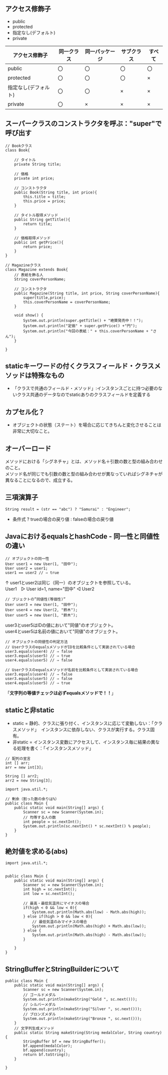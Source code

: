 ## アクセス修飾子
- public
- protected
- 指定なし(デフォルト)
- private

|アクセス修飾子|同一クラス|同一パッケージ|サブクラス|すべて
----|----|----|----|----|
public|〇|〇|〇|〇
protected|〇|〇|〇|×
指定なし(デフォルト)|〇|〇|×|×
private|〇|×|×|×

## スーパークラスのコンストラクタを呼ぶ："super"で呼び出す
```
// Bookクラス
class Book{

    // タイトル
    private String title;

    // 価格
    private int price;

    // コンストラクタ
    public Book(String title, int price){
        this.title = title;
        this.price = price;
    }

    // タイトル取得メソッド
    public String getTitle(){
        return title;
    }

    // 価格取得メソッド
    public int getPrice(){
        return price;
    }
}

// Magazineクラス
class Magazine extends Book{
	// 表紙を飾る人
	String coverPersonName;

	// コンストラクタ
	public Magazine(String title, int price, String coverPersonName){
		super(title,price);
		this.coverPersonName = coverPersonName;
	}

	void show() {
		System.out.println(super.getTitle() + "絶賛発売中！！");
		System.out.println("定価" + super.getPrice() +"円");
		System.out.println("今回の表紙：" + this.coverPersonName + "さん");
	}

}

```

## staticキーワードの付くクラスフィールド・クラスメソッドは特殊なもの
- 「クラスで共通のフィールド・メソッド」:インスタンスごとに持つ必要のないクラス共通のデータなのでstaticありのクラスフィールドを定義する

## カプセル化？
- オブジェクトの状態（ステート）を場合に応じてきちんと変化させることは非常に大切なこと。

## オーバーロード
メソッドにおける「シグネチャ」とは、メソッド名＋引数の数と型の組み合わせのこと。  
メソッド名が同じでも引数の数と型の組み合わせが異なっていればシグネチャが異なることになるので、成立する。

## 三項演算子
```String result = (str == "abc") ? "Samurai" : "Engineer";```
- 条件式 ? trueの場合の戻り値 : falseの場合の戻り値

## JavaにおけるequalsとhashCode - 同一性と同値性の違い
```
// オブジェクトの同一性
User user1 = new User(1, "田中");
User user2 = user1;
user1 == user2 // ⇒ true
```
↑ user1とuser2は同じ（同一）のオブジェクトを参照している。  
User1　▷ User id=1, name="田中" ◁ User2  
```
// ブジェクトの”同値性(等価性)”
User user3 = new User(1, "田中");
User user4 = new User(2, "鈴木");
User user5 = new User(1, "鈴木");
```
user3とuser5はIDの値において"同値"のオブジェクト。  
user4とuser5は名前の値において"同値"のオブジェクト。    
```
// オブジェクトの同値性の判定方法
// UserクラスのequalsメソッドがIDを比較条件として実装されている場合
user3.equals(user4) // ⇒ false
user3.equals(user5) // ⇒ true
user4.equals(user5) // ⇒ false

// Userクラスのequalsメソッドが名前を比較条件として実装されている場合
user3.equals(user4) // ⇒ false
user3.equals(user5) // ⇒ false
user4.equals(user5) // ⇒ true    
```
「**文字列の等値チェックは必ずequalsメソッドで！！**」

## staticと非static
- static = 静的、クラスに張り付く、インスタンスに応じて変動しない：「クラスメソッド」　インスタンスに依存しない、クラスが実行する。クラス固有。  
- 非static = インスタンス変数にアクセスして、インスタンス毎に結果の異なる処理を書く：「インスタンスメソッド」

```
// 配列の宣言
int [] arr;
arr = new int[3];

String [] arr2;
arr2 = new String[3];

```

```
import java.util.*;

// 剰余（割った数の余りは%）
public class Main {
    public static void main(String[] args) {
        Scanner sc = new Scanner(System.in);
        // 均等する人の数
        int people = sc.nextInt();
        System.out.println(sc.nextInt() * sc.nextInt() % people);
    }
}
```

## 絶対値を求める(abs)
```
import java.util.*;


public class Main {
    public static void main(String[] args) {
        Scanner sc = new Scanner(System.in);
        int high = sc.nextInt();
        int low = sc.nextInt();
        
        // 最高・最低気温共にマイナスの場合
        if(high < 0 && low < 0){
            System.out.println(Math.abs(low) - Math.abs(high));
        } else if(high > 0 && low < 0){
            // 最低気温のみマイナスの場合
            System.out.println(Math.abs(high) + Math.abs(low));
        } else {
            System.out.println(Math.abs(high) - Math.abs(low));
        }
        
    }
}
```
## StringBufferとStringBuilderについて
```
public class Main {
    public static void main(String[] args) {
        Scanner sc = new Scanner(System.in);
        // ゴールドメダル
        System.out.println(makeString("Gold ", sc.next()));
        // シルバーメダル
        System.out.println(makeString("Silver ", sc.next()));
        // ブロンズメダル
        System.out.println(makeString("Bronze ", sc.next()));
    }
    // 文字列生成メソッド
    public static String makeString(String medalColor, String country){
        StringBuffer bf = new StringBuffer();
        bf.append(medalColor);
        bf.append(country);
        return bf.toString();
    }
    
}
```
